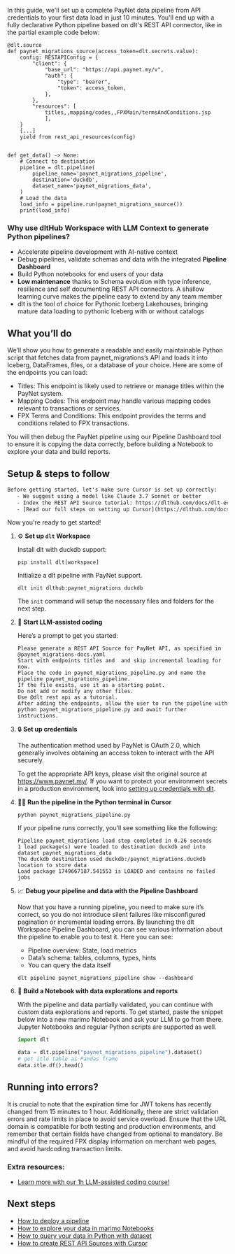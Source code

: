 In this guide, we'll set up a complete PayNet data pipeline from API credentials to your first data load in just 10 minutes. You'll end up with a fully declarative Python pipeline based on dlt's REST API connector, like in the partial example code below:

```python-outcome
@dlt.source
def paynet_migrations_source(access_token=dlt.secrets.value):
    config: RESTAPIConfig = {
        "client": {
            "base_url": "https://api.paynet.my/v",
            "auth": {
                "type": "bearer",
                "token": access_token,
            },
        },
        "resources": [
            titles,,mapping/codes,,FPXMain/termsAndConditions.jsp
            ],
    }
    [...]
    yield from rest_api_resources(config)


def get_data() -> None:
    # Connect to destination
    pipeline = dlt.pipeline(
        pipeline_name='paynet_migrations_pipeline',
        destination='duckdb',
        dataset_name='paynet_migrations_data', 
    )
    # Load the data
    load_info = pipeline.run(paynet_migrations_source())
    print(load_info) 
```

### Why use dltHub Workspace with LLM Context to generate Python pipelines?

- Accelerate pipeline development with AI-native context
- Debug pipelines, validate schemas and data with the integrated **Pipeline Dashboard**
- Build Python notebooks for end users of your data
- **Low maintenance** thanks to Schema evolution with type inference, resilience and self documenting REST API connectors. A shallow learning curve makes the pipeline easy to extend by any team member
- dlt is the tool of choice for Pythonic Iceberg Lakehouses, bringing mature data loading to pythonic Iceberg with or without catalogs

## What you’ll do

We’ll show you how to generate a readable and easily maintainable Python script that fetches data from paynet_migrations’s API and loads it into Iceberg, DataFrames, files, or a database of your choice. Here are some of the endpoints you can load:

- Titles: This endpoint is likely used to retrieve or manage titles within the PayNet system.
- Mapping Codes: This endpoint may handle various mapping codes relevant to transactions or services.
- FPX Terms and Conditions: This endpoint provides the terms and conditions related to FPX transactions.

You will then debug the PayNet pipeline using our Pipeline Dashboard tool to ensure it is copying the data correctly, before building a Notebook to explore your data and build reports.

## Setup & steps to follow

```default
Before getting started, let's make sure Cursor is set up correctly:
   - We suggest using a model like Claude 3.7 Sonnet or better
   - Index the REST API Source tutorial: https://dlthub.com/docs/dlt-ecosystem/verified-sources/rest_api/ and add it to context as **@dlt rest api**
   - [Read our full steps on setting up Cursor](https://dlthub.com/docs/dlt-ecosystem/llm-tooling/cursor-restapi#23-configuring-cursor-with-documentation)
```

Now you're ready to get started!

1. ⚙️ **Set up `dlt` Workspace**
    
    Install dlt with duckdb support:
    ```shell
    pip install dlt[workspace]
    ```

    Initialize a dlt pipeline with PayNet support.
    ```shell
    dlt init dlthub:paynet_migrations duckdb
    ```

    The `init` command will setup the necessary files and folders for the next step.
    
2. 🤠 **Start LLM-assisted coding**
    
    Here’s a prompt to get you started:
    
    ```prompt
    Please generate a REST API Source for PayNet API, as specified in @paynet_migrations-docs.yaml 
    Start with endpoints titles and  and skip incremental loading for now. 
    Place the code in paynet_migrations_pipeline.py and name the pipeline paynet_migrations_pipeline. 
    If the file exists, use it as a starting point. 
    Do not add or modify any other files. 
    Use @dlt rest api as a tutorial. 
    After adding the endpoints, allow the user to run the pipeline with python paynet_migrations_pipeline.py and await further instructions.
    ```

    
3. 🔒 **Set up credentials** 
    
    The authentication method used by PayNet is OAuth 2.0, which generally involves obtaining an access token to interact with the API securely.
    
    To get the appropriate API keys, please visit the original source at https://www.paynet.my/.
    If you want to protect your environment secrets in a production environment, look into [setting up credentials with dlt](https://dlthub.com/docs/walkthroughs/add_credentials).
    
4. 🏃‍♀️ **Run the pipeline in the Python terminal in Cursor**
    
    ```shell
    python paynet_migrations_pipeline.py
    ```
    
    If your pipeline runs correctly, you’ll see something like the following:
    
    ```shell
    Pipeline paynet_migrations load step completed in 0.26 seconds
    1 load package(s) were loaded to destination duckdb and into dataset paynet_migrations_data
    The duckdb destination used duckdb:/paynet_migrations.duckdb location to store data
    Load package 1749667187.541553 is LOADED and contains no failed jobs
    ```
    
5. 📈 **Debug your pipeline and data with the Pipeline Dashboard**

    Now that you have a running pipeline, you need to make sure it’s correct, so you do not introduce silent failures like misconfigured pagination or incremental loading errors. By launching the dlt Workspace Pipeline Dashboard, you can see various information about the pipeline to enable you to test it. Here you can see:
    - Pipeline overview: State, load metrics
    - Data’s schema: tables, columns, types, hints
    - You can query the data itself
    
    ```shell
    dlt pipeline paynet_migrations_pipeline show --dashboard
    ```
    
6. 🐍 **Build a Notebook with data explorations and reports**

    With the pipeline and data partially validated, you can continue with custom data explorations and reports. To get started, paste the snippet below into a new marimo Notebook and ask your LLM to go from there. Jupyter Notebooks and regular Python scripts are supported as well.

    
    ```python
    import dlt

   data = dlt.pipeline("paynet_migrations_pipeline").dataset()
   # get itle table as Pandas frame
   data.itle.df().head()
    ```

## Running into errors?

It is crucial to note that the expiration time for JWT tokens has recently changed from 15 minutes to 1 hour. Additionally, there are strict validation errors and rate limits in place to avoid service overload. Ensure that the URL domain is compatible for both testing and production environments, and remember that certain fields have changed from optional to mandatory. Be mindful of the required FPX display information on merchant web pages, and avoid hardcoding transaction limits.

### Extra resources:

- [Learn more with our 1h LLM-assisted coding course!](https://www.youtube.com/watch?v=GGid70rnJuM)

## Next steps

- [How to deploy a pipeline](https://dlthub.com/docs/walkthroughs/deploy-a-pipeline)
- [How to explore your data in marimo Notebooks](https://dlthub.com/docs/general-usage/dataset-access/marimo)
- [How to query your data in Python with dataset](https://dlthub.com/docs/general-usage/dataset-access/dataset)
- [How to create REST API Sources with Cursor](https://dlthub.com/docs/dlt-ecosystem/llm-tooling/cursor-restapi)